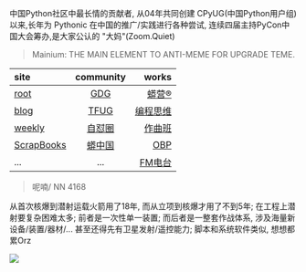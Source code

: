 中国Python社区中最长情的贡献者, 从04年共同创建 CPyUG(中国Python用户组)以来,长年为 Pythonic 在中国的推广/实践进行各种尝试, 连续四届主持PyCon中国大会筹办,是大家公认的 "大妈"(Zoom.Quiet)

> Mainium: THE MAIN ELEMENT TO ANTI-MEME FOR UPGRADE TEME.

| site | community | works |
| :-----| :----: | ----: |
| [root](http://zoomquiet.io/) | [GDG](https://blog.zhgdg.org/) | [蟒营®](https://doc.101.camp/) |
| [blog](https://blog.zoomquiet.io/pages/zoomquiet.html) | [TFUG](http://zh.tfug.world/) | [编程思维](https://py.101.camp/) |
| [weekly](http://weekly.pychina.org/) | [自怼圈](https://du.101.camp/) | [作曲班](https://mu.101.camp/) |
| [ScrapBooks](https://zoomquiet.io/collection.html) | [蟒中国](https://pychina.org/) | [OBP](https://zoomquiet.io/obp/index.html) |
| ... | ... | [FM电台](https://fm.101.camp/) |


> ​呢喃/ NN 4168

从首次核爆到潜射运载火箭用了18年,
而从立项到核爆才用了不到5年;
在工程上潜射要复杂困难太多;
前者是一次性单一装置;
而后者是一整套作战体系,
涉及海量新设备/装置/器材/...
甚至还得先有卫星发射/遥控能力;
脚本和系统软件类似,
想想都累Orz

![](http://ydlj.zoomquiet.top/ipic/2020-10-16-zq42-today-card-2010.016.jpeg)





